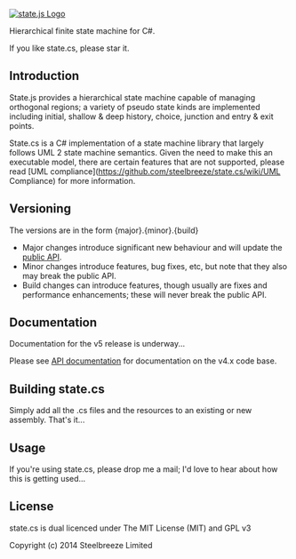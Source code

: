   [![state.js Logo](http://state.software/images/logos/state_50.png)](http://www.steelbreeze.net/state.js/)

Hierarchical finite state machine for C#.
  
If you like state.cs, please star it.

## Introduction
State.js provides a hierarchical state machine capable of managing orthogonal regions; a variety of pseudo state kinds are implemented including initial, shallow & deep history, choice, junction and entry & exit points.

State.cs is a C# implementation of a state machine library that largely follows UML 2 state machine semantics. Given the need to make this an executable model, there are certain features that are not supported, please read [UML compliance](https://github.com/steelbreeze/state.cs/wiki/UML Compliance) for more information.

## Versioning
The versions are in the form {major}.{minor}.{build}
* Major changes introduce significant new behaviour and will update the [public API](http://www.steelbreeze.net/state.cs/API.pdf).
* Minor changes introduce features, bug fixes, etc, but note that they also may break the public API.
* Build changes can introduce features, though usually are fixes and performance enhancements; these will never break the public API.

## Documentation
Documentation for the v5 release is underway...

Please see [API documentation](http://www.steelbreeze.net/state.cs/API.pdf) for documentation on the v4.x code base.

## Building state.cs
Simply add all the .cs files and the resources to an existing or new assembly. That's it...

## Usage
If you're using state.cs, please drop me a mail; I'd love to hear about how this is getting used...

## License
state.cs is dual licenced under The MIT License (MIT) and GPL v3

Copyright (c) 2014 Steelbreeze Limited
